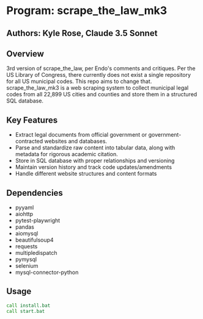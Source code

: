 # Program: scrape_the_law_mk3
## Authors: Kyle Rose, Claude 3.5 Sonnet

## Overview
3rd version of scrape_the_law, per Endo's comments and critiques.
Per the US Library of Congress, there currently does not exist a single repository for all US municipal codes. This repo aims to change that.
scrape_the_law_mk3 is a web scraping system to collect municipal legal codes from all 22,899 US cities and counties and store them in a structured SQL database.

## Key Features
- Extract legal documents from official government or government-contracted websites and databases.
- Parse and standardize raw content into tabular data, along with metadata for rigorous academic citation.
- Store in SQL database with proper relationships and versioning
- Maintain version history and track code updates/amendments
- Handle different website structures and content formats

## Dependencies
- pyyaml
- aiohttp
- pytest-playwright
- pandas
- aiomysql
- beautifulsoup4
- requests
- multipledispatch
- pymysql
- selenium
- mysql-connector-python

## Usage
```bat
call install.bat
call start.bat
```
